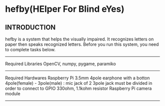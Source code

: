 # hefby(HElper For Blind eYes)

INTRODUCTION
---------------------------------
hefby is a system that helps the visually impaired. It recognizes letters on paper then speaks recognized letters.
Before you run this system, you need to complete tasks below.

--------------------------------
Required Libraries
OpenCV, numpy, pygame, paramiko

--------------------------------
Required Hardwares
Raspberry Pi
3.5mm 4pole earphone with a botton
4pole(female) - 3pole(male) : mic jack of 2 3pole jack must be divided in order to connect to GPIO
330ohm, 1.1kohm resistor
Raspberry Pi camera module

---------------------------------
